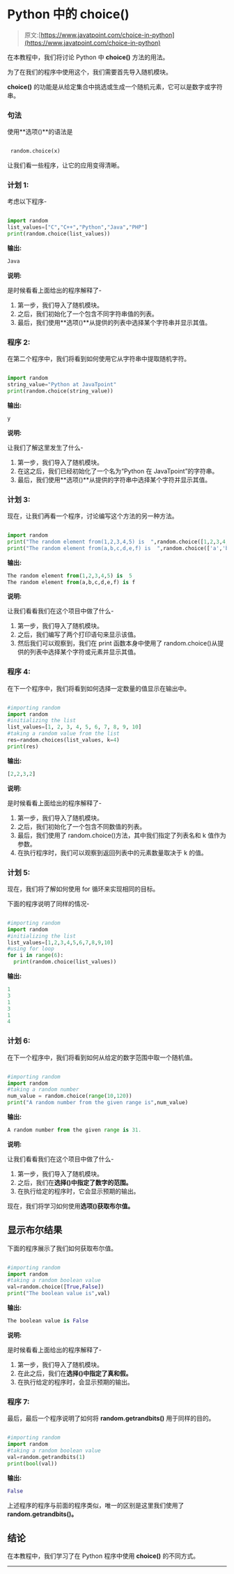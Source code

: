 # Python 中的 choice()

> 原文:[https://www.javatpoint.com/choice-in-python](https://www.javatpoint.com/choice-in-python)

在本教程中，我们将讨论 Python 中 **choice()** 方法的用法。

为了在我们的程序中使用这个，我们需要首先导入随机模块。

**choice()** 的功能是从给定集合中挑选或生成一个随机元素，它可以是数字或字符串。

### 句法

使用**选项()**的语法是

```py

 random.choice(x)

```

让我们看一些程序，让它的应用变得清晰。

### 计划 1:

考虑以下程序-

```py

import random
list_values=["C","C++","Python","Java","PHP"]
print(random.choice(list_values))

```

**输出:**

```py
Java

```

**说明:**

是时候看看上面给出的程序解释了-

1.  第一步，我们导入了随机模块。
2.  之后，我们初始化了一个包含不同字符串值的列表。
3.  最后，我们使用**选项()**从提供的列表中选择某个字符串并显示其值。

### 程序 2:

在第二个程序中，我们将看到如何使用它从字符串中提取随机字符。

```py

import random
string_value="Python at JavaTpoint"
print(random.choice(string_value))

```

**输出:**

```py
y

```

**说明:**

让我们了解这里发生了什么-

1.  第一步，我们导入了随机模块。
2.  在这之后，我们已经初始化了一个名为“Python 在 JavaTpoint”的字符串。
3.  最后，我们使用**选项()**从提供的字符串中选择某个字符并显示其值。

### 计划 3:

现在，让我们再看一个程序，讨论编写这个方法的另一种方法。

```py

import random
print("The random element from(1,2,3,4,5) is  ",random.choice([1,2,3,4,5]))
print("The random element from(a,b,c,d,e,f) is  ",random.choice(['a','b','c','d','e','f']))

```

**输出:**

```py
The random element from(1,2,3,4,5) is  5
The random element from(a,b,c,d,e,f) is f 

```

**说明:**

让我们看看我们在这个项目中做了什么-

1.  第一步，我们导入了随机模块。
2.  之后，我们编写了两个打印语句来显示该值。
3.  然后我们可以观察到，我们在 print 函数本身中使用了 random.choice()从提供的列表中选择某个字符或元素并显示其值。

### 程序 4:

在下一个程序中，我们将看到如何选择一定数量的值显示在输出中。

```py

#importing random
import random
#initializing the list
list_values=[1, 2, 3, 4, 5, 6, 7, 8, 9, 10]
#taking a random value from the list
res=random.choices(list_values, k=4)
print(res)

```

**输出:**

```py
[2,2,3,2]

```

**说明:**

是时候看看上面给出的程序解释了-

1.  第一步，我们导入了随机模块。
2.  之后，我们初始化了一个包含不同数值的列表。
3.  最后，我们使用了 random.choice()方法，其中我们指定了列表名和 k 值作为参数。
4.  在执行程序时，我们可以观察到返回列表中的元素数量取决于 k 的值。

### 计划 5:

现在，我们将了解如何使用 for 循环来实现相同的目标。

下面的程序说明了同样的情况-

```py

#importing random
import random
#initializing the list
list_values=[1,2,3,4,5,6,7,8,9,10]
#using for loop
for i in range(6):
  print(random.choice(list_values))

```

**输出:**

```py
1
3
1
3
1
4

```

### 计划 6:

在下一个程序中，我们将看到如何从给定的数字范围中取一个随机值。

```py

#importing random
import random
#taking a random number
num_value = random.choice(range(10,120))
print("A random number from the given range is",num_value)

```

**输出:**

```py
A random number from the given range is 31.

```

**说明:**

让我们看看我们在这个项目中做了什么-

1.  第一步，我们导入了随机模块。
2.  之后，我们在**选择()中指定了数字的范围。**
3.  在执行给定的程序时，它会显示预期的输出。

现在，我们将学习如何使用**选项()获取布尔值。**

## 显示布尔结果

下面的程序展示了我们如何获取布尔值。

```py

#importing random
import random
#taking a random boolean value
val=random.choice([True,False])
print("The boolean value is",val)

```

**输出:**

```py
The boolean value is False

```

**说明:**

是时候看看上面给出的程序解释了-

1.  第一步，我们导入了随机模块。
2.  在此之后，我们在**选择()中指定了真和假。**
3.  在执行给定的程序时，会显示预期的输出。

### 程序 7:

最后，最后一个程序说明了如何将 **random.getrandbits()** 用于同样的目的。

```py

#importing random
import random
#taking a random boolean value
val=random.getrandbits(1)
print(bool(val))

```

**输出:**

```py
False

```

上述程序的程序与前面的程序类似，唯一的区别是这里我们使用了 **random.getrandbits()。**

## 结论

在本教程中，我们学习了在 Python 程序中使用 **choice()** 的不同方式。

* * *